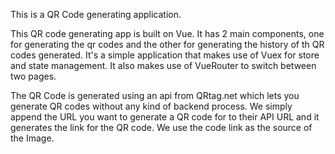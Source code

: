 
This is a QR Code generating application.

This QR code generating app is built on Vue. It has 2 main components, one for generating the qr codes and the 
other for generating the history of th QR codes generated. It's a simple application that makes use of Vuex for 
store and state management. It also makes use of VueRouter to switch between two pages.

The QR Code is generated using an api from QRtag.net which lets you generate QR codes without any
kind of backend process. We simply append the URL you want to generate a QR code for to their API URL and it
generates the link for the QR code. We use the code link as the source of the Image.






